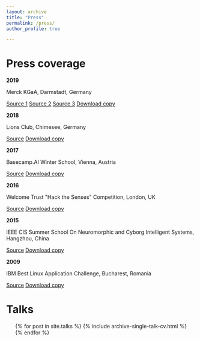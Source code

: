```yaml
---
layout: archive
title: "Press"
permalink: /press/
author_profile: true

---
```


Press coverage
======

**2019**

Merck KGaA, Darmstadt, Germany

[Source 1](https://app.ekipa.de/challenges/future-of-ai/brief)
[Source 2](https://www.thi.de/hochschule/aktuelles/news/thi-erfolgreich-in-ai-forschungswettbewerb)
[Source 3](https://www.youtube.com/watch?v=avtLwTM5xIw&ab_channel=ekipaCrowd)
[Download copy](https://github.com/caxenie/cristianaxenie.github.io/raw/master/files/CristianAxenie_Media_Coverage_THI_2019.pdf)


**2018** 

Lions Club, Chimesee, Germany

[Source](https://www.ovb-heimatzeitungen.de/wi-ge/2018/09/21/kuenstliche-intelligenz-im-fokus.ovb)
[Download copy](https://github.com/caxenie/cristianaxenie.github.io/raw/master/files/CristianAxenie_Media_Coverage_Lions_2018.pdf)


**2017**

Basecamp.AI Winter School, Vienna, Austria

[Source](https://web.archive.org/web/20170318124321/http://www.basecamp.ai/student#mentors)
[Download copy](https://github.com/caxenie/cristianaxenie.github.io/raw/master/files/CristianAxenie_Media_Coverage_Basecamp_2017.pdf)


**2016**

Welcome Trust "Hack the Senses" Competition, London, UK

[Source](https://www.wired.co.uk/article/how-to-hack-senses-see-sound)
[Download copy](https://github.com/caxenie/cristianaxenie.github.io/raw/master/files/CristianAxenie_Media_Coverage_Wired_2016.pdf)


**2015**

IEEE CIS Summer School On Neuromorphic and Cyborg Intelligent Systems, Hangzhou, China

[Source](www.qaas.zju.edu.cn/news.asp?id=25)
[Download copy](https://github.com/caxenie/cristianaxenie.github.io/raw/master/files/CristianAxenie_Media_Coverage_Neuromoprhic_Cyborg_Intelligence_Zhejiang_2015.pdf)


**2009** 

IBM Best Linux Application Challenge, Bucharest, Romania

[Source](https://web.archive.org/web/20101105153553/http://www.dandragomir.biz/software/linux-application-2009-student-final.html)
[Download copy](https://github.com/caxenie/cristianaxenie.github.io/raw/master/files/CristianAxenie_Media_Coverage_IBM_2009.pdf)


Talks
======
  <ul>{% for post in site.talks %}
    {% include archive-single-talk-cv.html %}
  {% endfor %}</ul>
  
